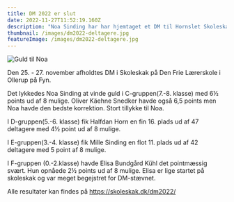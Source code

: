 ```yaml
---
title: DM 2022 er slut
date: 2022-11-27T11:52:19.160Z
description: "Noa Sinding har har hjemtaget et DM til Hornslet Skoleskak."
thumbnail: /images/dm2022-deltagere.jpg
featureImage: /images/dm2022-deltagere.jpg
---
```

![Guld til Noa](/images/dm2022-deltagere.jpg)

Den 25. - 27. november afholdtes DM i Skoleskak på Den Frie Lærerskole i Ollerup på Fyn.

Det lykkedes Noa Sinding at vinde guld i C-gruppen(7.-8. klasse) med 6½ points ud af 8 mulige. Oliver Käehne Snedker havde også 6,5 points men Noa havde den bedste korrektion. Stort tillykke til Noa.

I D﻿-gruppen(5.-6. klasse) fik Halfdan Horn en fin 16. plads ud af 47 deltagere med 4½ point ud af 8 mulige.

I E-gruppen(3.-4. klasse) fik Mille Sinding en flot 11. plads ud af  42 deltagere med 5 point af 8 mulige.

I F-gruppen (0.-2.klasse) havde Elisa Bundgård Kühl det pointmæssig svært. Hun opnåede 2½ points ud af 8 mulige. Elisa er lige startet på skoleskak og var meget begejstret for DM-stævnet.

Alle resultater kan findes på https://skoleskak.dk/dm2022/
